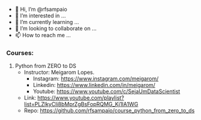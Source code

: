 - 👋 Hi, I’m @rfsampaio
- 👀 I’m interested in ...
- 🌱 I’m currently learning ...
- 💞️ I’m looking to collaborate on ...
- 📫 How to reach me ...

<!---
rfsampaio/rfsampaio is a ✨ special ✨ repository because its `README.md` (this file) appears on your GitHub profile.
You can click the Preview link to take a look at your changes.
--->


### Courses:
1. Python from ZERO to DS
    - Instructor: Meigarom Lopes.
       - Instagram: https://www.instagram.com/meigarom/
       - Linkedin: https://www.linkedin.com/in/meigarom/
       - Youtube: https://www.youtube.com/c/SejaUmDataScientist
    - Link: https://www.youtube.com/playlist?list=PLZlkyCIi8bMprZgBsFopRQMG_Kj1IA1WG
    - Repo: https://github.com/rfsampaio/course_python_from_zero_to_ds
